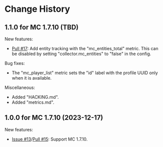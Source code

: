 
Change History
==============

1.1.0 for MC 1.7.10 (TBD)
-------------------------

New features:

- [Pull #17](https://github.com/cpburnz/minecraft-prometheus-exporter/pull/17): Add entity tracking with the "mc_entities_total" metric. This can be disabled by setting "collector.mc_entities" to "false" in the config.

Bug fixes:

- The "mc_player_list" metric sets the "id" label with the profile UUID only when it is available.

Miscellaneous:

- Added "HACKING.md".
- Added "metrics.md".


1.0.0 for MC 1.7.10 (2023-12-17)
--------------------------------

New features:

- [Issue #13](https://github.com/cpburnz/minecraft-prometheus-exporter/issues/13)/[Pull #15](https://github.com/cpburnz/minecraft-prometheus-exporter/pull/15): Support MC 1.7.10.
